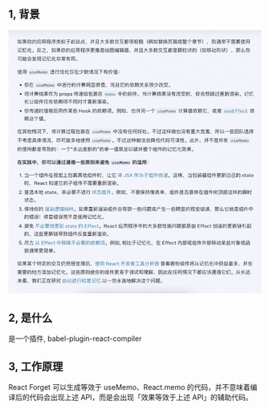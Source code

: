## 1, 背景

![图片](./imgs/image.png)

## 2, 是什么

是一个插件, babel-plugin-react-compiler

## 3, 工作原理

React Forget 可以生成等效于 useMemo、React.memo 的代码，并不意味着编译后的代码会出现上述 API，而是会出现「效果等效于上述 API」的辅助代码。
